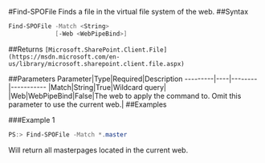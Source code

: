 #Find-SPOFile
Finds a file in the virtual file system of the web.
##Syntax
```powershell
Find-SPOFile -Match <String>
             [-Web <WebPipeBind>]
```


##Returns
```[Microsoft.SharePoint.Client.File](https://msdn.microsoft.com/en-us/library/microsoft.sharepoint.client.file.aspx)```

##Parameters
Parameter|Type|Required|Description
---------|----|--------|-----------
|Match|String|True|Wildcard query|
|Web|WebPipeBind|False|The web to apply the command to. Omit this parameter to use the current web.|
##Examples

###Example 1
```powershell
PS:> Find-SPOFile -Match *.master
```
Will return all masterpages located in the current web.
